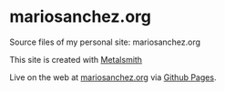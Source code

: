 # mariosanchez.org
Source files of my personal site: mariosanchez.org

This site is created with [Metalsmith](http://metalsmith.io)

Live on the web at [mariosanchez.org](http://mariosanchez.org) via [Github Pages](https://pages.github.com).
